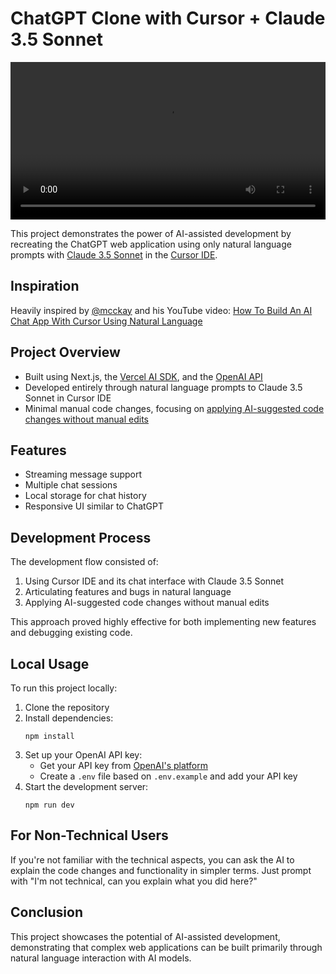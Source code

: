 # ChatGPT Clone with Cursor + Claude 3.5 Sonnet

<video width="100%" controls>
  <source src="https://github.com/0xFloyd/cursor-claude-test/blob/main/cursor-claude.mp4" type="video/mp4">
  Your browser does not support the video tag.
</video>

This project demonstrates the power of AI-assisted development by recreating the ChatGPT web application using only natural language prompts with [Claude 3.5 Sonnet](https://www.anthropic.com/news/claude-3-5-sonnet) in the [Cursor IDE](https://www.cursor.com/).

## Inspiration

Heavily inspired by [@mcckay](https://twitter.com/mcckay) and his YouTube video: [How To Build An AI Chat App With Cursor Using Natural Language](https://youtu.be/9yS0dR0kP-s?si=AQ5pIYQzhyuETUSm)

## Project Overview

- Built using Next.js, the [Vercel AI SDK](https://sdk.vercel.ai/), and the [OpenAI API](https://platform.openai.com/)
- Developed entirely through natural language prompts to Claude 3.5 Sonnet in Cursor IDE
- Minimal manual code changes, focusing on [applying AI-suggested code changes without manual edits](https://www.cursor.com/features)

## Features

- Streaming message support
- Multiple chat sessions
- Local storage for chat history
- Responsive UI similar to ChatGPT

## Development Process

The development flow consisted of:

1. Using Cursor IDE and its chat interface with Claude 3.5 Sonnet
2. Articulating features and bugs in natural language
3. Applying AI-suggested code changes without manual edits

This approach proved highly effective for both implementing new features and debugging existing code.

## Local Usage

To run this project locally:

1. Clone the repository
2. Install dependencies:
   ```
   npm install
   ```
3. Set up your OpenAI API key:
   - Get your API key from [OpenAI's platform](https://platform.openai.com/docs/overview)
   - Create a `.env` file based on `.env.example` and add your API key
4. Start the development server:
   ```
   npm run dev
   ```

## For Non-Technical Users

If you're not familiar with the technical aspects, you can ask the AI to explain the code changes and functionality in simpler terms. Just prompt with "I'm not technical, can you explain what you did here?"

## Conclusion

This project showcases the potential of AI-assisted development, demonstrating that complex web applications can be built primarily through natural language interaction with AI models.
